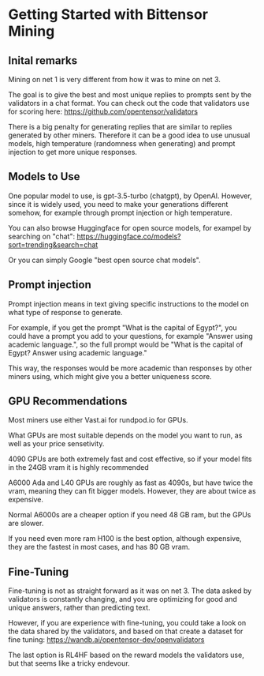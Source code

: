 # Getting Started with Bittensor Mining

## Inital remarks
Mining on net 1 is very different from how it was to mine on net 3.

The goal is to give the best and most unique replies to prompts sent by the validators in a chat format. You can check out the code that validators use for scoring here: https://github.com/opentensor/validators

There is a big penalty for generating replies that are similar to replies generated by other miners. Therefore it can be a good idea to use unusual models, high temperature (randomness when generating) and prompt injection to get more unique responses.



## Models to Use
One popular model to use, is gpt-3.5-turbo (chatgpt), by OpenAI. However, since it is widely used, you need to make your generations different somehow, for example through prompt injection or high temperature.

You can also browse Huggingface for open source models, for exampel by searching on "chat": https://huggingface.co/models?sort=trending&search=chat

Or you can simply Google "best open source chat models".

## Prompt injection
Prompt injection means in text giving specific instructions to the model on what type of response to generate.

For example, if you get the prompt "What is the capital of Egypt?", you could have a prompt you add to your questions, for example "Answer using academic language.", so the full prompt would be "What is the capital of Egypt? Answer using academic language."

This way, the responses would be more academic than responses by other miners using, which might give you a better uniqueness score.



## GPU Recommendations
Most miners use either Vast.ai for rundpod.io for GPUs.

What GPUs are most suitable depends on the model you want to run, as well as your price sensetivity.

4090 GPUs are both extremely fast and cost effective, so if your model fits in the 24GB vram it is highly recommended

A6000 Ada and L40 GPUs are roughly as fast as 4090s, but have twice the vram, meaning they can fit bigger models. However, they are about twice as expensive.

Normal A6000s are a cheaper option if you need 48 GB ram, but the GPUs are slower.

If you need even more ram H100 is the best option, although expensive, they are the fastest in most cases, and has 80 GB vram.

## Fine-Tuning
Fine-tuning is not as straight forward as it was on net 3. The data asked by validators is constantly changing, and you are optimizing for good and unique answers, rather than predicting text.

However, if you are experience with fine-tuning, you could take a look on the data shared by the validators, and based on that create a dataset for fine tuning: https://wandb.ai/opentensor-dev/openvalidators

The last option is RL4HF based on the reward models the validators use, but that seems like a tricky endevour.
